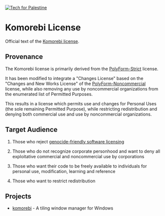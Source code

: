 <p>
  <a href="https://techforpalestine.org/learn-more">
    <img alt="Tech for Palestine" src="https://badge.techforpalestine.org/default">
  </a>
</p>

# Komorebi License

Official text of the [Komorebi license](./LICENSE.md).

## Provenance

The Komorebi license is primarily derived from the
[PolyForm-Strict](https://github.com/polyformproject/polyform-licenses/blob/1.0.0/PolyForm-Strict-1.0.0.md)
license.

It has been modified to integrate a "Changes License" based on the "Changes and
New Works License" of the
[PolyForm-Noncommercial](https://github.com/polyformproject/polyform-licenses/blob/1.0.0/PolyForm-Noncommercial-1.0.0.md)
license, while also removing any use by noncommercial organizations from the
enumerated list of Permitted Purposes.

This results in a license which permits use and changes for Personal Uses (the
sole remaining Permitted Purpose), while restricting redistribution and denying
both commercial use and use by noncommercial organizations.

## Target Audience

1) Those who reject [genocide-friendly software
licensing](https://opensource.org/faq#evil)

2) Those who do not recognize corporate personhood and want to deny all
exploitative commercial and noncommercial use by corporations

3) Those who want their code to be freely available to individuals for personal
use, modification, learning and reference

4) Those who want to restrict redistribution

## Projects

- [komorebi](https://github.com/LGUG2Z/komorebi) - A tiling window manager for
  Windows
